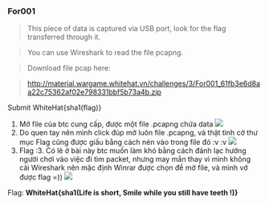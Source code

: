 ### For001 ###
> This piece of data is captured via USB port, look for the flag  transferred through it.

> You can use Wireshark to read the file pcapng.

> Download file pcap here:

> http://material.wargame.whitehat.vn/challenges/3/For001_61fb3e6d8aa22c75362af02e798331bbf5b73a4b.zip

Submit WhiteHat{sha1(flag)}

1. Mở file của btc cung cấp, được một file .pcapng chứa data
![](http://i.imgur.com/Hw78Dz7.png)
2. Do quen tay nên mình click đúp mở luôn file .pcapng, và thật tình cờ thư mục Flag cũng được giấu bằng cách nén vào trong file đó :v :v
![](http://i.imgur.com/EWPyKoZ.png)
3. Flag :3. Có lẽ ở bài này btc muốn làm khó bằng cách đánh lạc hướng người chơi vào việc đi tìm packet, nhưng may mắn thay vì mình không cài Wireshark nên mặc định Winrar được chọn để mở file, và mình vớ được flag =))
![](http://i.imgur.com/Us8tDpN.png)

Flag: **WhiteHat{sha1(Life is short, Smile while you still have teeth !)}**